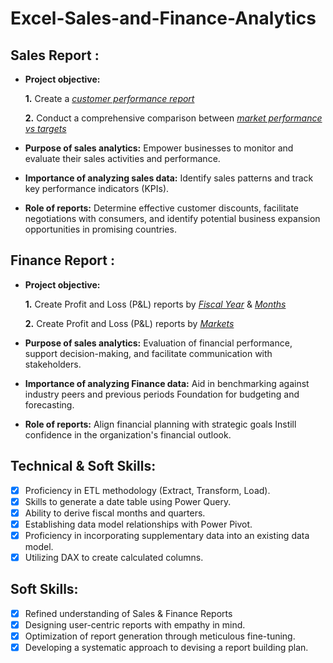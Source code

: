 # Excel-Sales-and-Finance-Analytics
## Sales Report :


- **Project objective:** 

    **1.** Create a _[customer performance report](https://github.com/Mythili24/Excel-Sales-and-Finance-Analytics/blob/main/Sales%20%26%20Finance%20Analytics%20Report/Customer%20Performance%20Report.pdf)_ 

    **2.** Conduct a comprehensive comparison between _[market performance vs targets](https://github.com/Mythili24/Excel-Sales-and-Finance-Analytics/blob/main/Sales%20%26%20Finance%20Analytics%20Report/Market%20Performance%20Report.pdf)_

- **Purpose of sales analytics:** Empower businesses to monitor and evaluate their sales activities and performance.

- **Importance of analyzing sales data:** Identify sales patterns and track key performance indicators (KPIs).

- **Role of reports:** Determine effective customer discounts, facilitate negotiations with consumers, and identify potential business expansion opportunities in promising countries.


## Finance Report :

- **Project objective:** 

    **1.** Create Profit and Loss (P&L) reports by _[Fiscal Year](https://github.com/Mythili24/Excel-Sales-and-Finance-Analytics/blob/main/Sales%20%26%20Finance%20Analytics%20Report/P%26L%20by%20Fiscal%20Year.pdf)_ & _[Months](https://github.com/Mythili24/Excel-Sales-and-Finance-Analytics/blob/main/Sales%20%26%20Finance%20Analytics%20Report/P%26L%20by%20Fiscal%20Months.pdf)_ 

   **2.** Create Profit and Loss (P&L) reports by _[Markets](https://github.com/Mythili24/Excel-Sales-and-Finance-Analytics/blob/main/Sales%20%26%20Finance%20Analytics%20Report/P%26L%20For%20Markets.pdf)_

- **Purpose of sales analytics:** Evaluation of financial performance, support decision-making, and facilitate communication with stakeholders.

- **Importance of analyzing Finance data:** Aid in benchmarking against industry peers and previous periods Foundation for budgeting and forecasting.

- **Role of reports:** Align financial planning with strategic goals Instill confidence in the organization's financial outlook.


## Technical & Soft Skills:
- [x]	Proficiency in ETL methodology (Extract, Transform, Load).
- [x]	Skills to generate a date table using Power Query.
- [x]	Ability to derive fiscal months and quarters.
- [x]	Establishing data model relationships with Power Pivot.
- [x]	Proficiency in incorporating supplementary data into an existing data model.
- [x]	Utilizing DAX to create calculated columns.

## Soft Skills:
- [x]	Refined understanding of Sales & Finance Reports
- [x]	Designing user-centric reports with empathy in mind.
- [x]	Optimization of report generation through meticulous fine-tuning.
- [x]	Developing a systematic approach to devising a report building plan.
